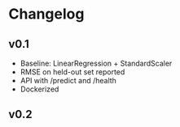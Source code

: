# Changelog

## v0.1
- Baseline: LinearRegression + StandardScaler
- RMSE on held-out set reported
- API with /predict and /health
- Dockerized
## v0.2

